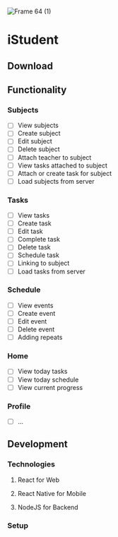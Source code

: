 <div align="center">
  <img src="https://user-images.githubusercontent.com/52314985/188461536-ce1eae1e-e61b-485a-a4bb-8a2c1475b882.png" alt="" />
</div>

<div align="center">
  <img src="https://img.shields.io/github/license/kyborq/iStudent" alt="" />
  <img src="https://img.shields.io/github/last-commit/kyborq/iStudent" alt="" />
  <img src="https://img.shields.io/github/stars/kyborq/iStudent" alt="" />
  <img src="https://img.shields.io/github/issues/kyborq/iStudent" alt="" />
</div>

![Frame 64 (1)](https://user-images.githubusercontent.com/52314985/190591571-fbe0114c-e0b8-42c7-822e-61eae7cd1067.png)

# iStudent

## Download

## Functionality

### Subjects

- [ ] View subjects
- [ ] Create subject
- [ ] Edit subject
- [ ] Delete subject
- [ ] Attach teacher to subject
- [ ] View tasks attached to subject
- [ ] Attach or create task for subject
- [ ] Load subjects from server

### Tasks

- [ ] View tasks
- [ ] Create task
- [ ] Edit task
- [ ] Complete task
- [ ] Delete task
- [ ] Schedule task
- [ ] Linking to subject
- [ ] Load tasks from server

### Schedule

- [ ] View events
- [ ] Create event
- [ ] Edit event
- [ ] Delete event
- [ ] Adding repeats

### Home

- [ ] View today tasks
- [ ] View today schedule
- [ ] View current progress

### Profile

- [ ] ...

## Development

### Technologies

1. React for Web

2. React Native for Mobile

3. NodeJS for Backend 

### Setup
